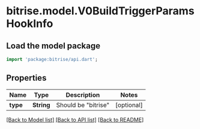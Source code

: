 # bitrise.model.V0BuildTriggerParamsHookInfo

## Load the model package
```dart
import 'package:bitrise/api.dart';
```

## Properties
Name | Type | Description | Notes
------------ | ------------- | ------------- | -------------
**type** | **String** | Should be \"bitrise\" | [optional] 

[[Back to Model list]](../README.md#documentation-for-models) [[Back to API list]](../README.md#documentation-for-api-endpoints) [[Back to README]](../README.md)


